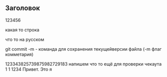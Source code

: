 ## Заголовок

123456

какая то строка

что то на русском

git commit -m - команда для сохранения текущейверсии файла (-m флаг комметария)

123343825739875982729183
напишем что то ещё для проверки чекаута
1
1
1234
Привет. Это я 